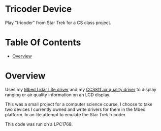 # Tricoder Device
Play "tricoder" from Star Trek for a CS class project. 

# Table Of Contents
- [Overview](#overview)

# Overview
Uses my  [Mbed Lidar Lite driver](https://github.com/Noah-Huppert/mbed-lidar-lite-driver)
and my [CCS811 air quality driver](https://github.com/Noah-Huppert/mbed-ccs811-air-quality-driver)
to display ranging or air quality information on an LCD display.  

This was a small project for a computer science course, I choose to take two 
devices I currently owned and write drivers for them in the Mbed platform. In 
an lite attempt to emulate the Star Trek tricoder.

This code was run on a LPC1768.
